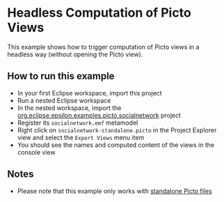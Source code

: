 # Headless Computation of Picto Views

This example shows how to trigger computation of Picto views in a headless way (without opening the Picto view).

## How to run this example

- In your first Eclipse workspace, import this project
- Run a nested Eclipse workspace
- In the nested workspace, import the [org.eclipse.epsilon.examples.picto.socialnetwork](../org.eclipse.epsilon.examples.picto.socialnetwork) project
- Register its `socialnetwork.emf` metamodel
- Right click on `socialnetwork-standalone.picto` in the Project Explorer view and select the `Export Views` menu item
- You should see the names and computed content of the views in the console view

## Notes

- Please note that this example only works with [standalone Picto files](https://eclipse.dev/epsilon/doc/picto/#using-picto-in-standalone-mode-with-many-models)